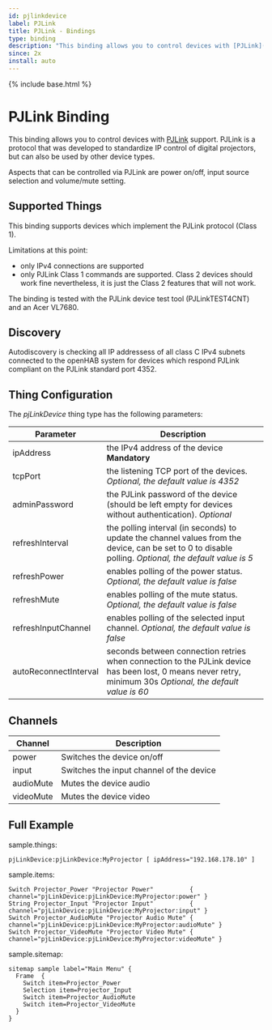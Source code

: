 ```yaml
---
id: pjlinkdevice
label: PJLink
title: PJLink - Bindings
type: binding
description: "This binding allows you to control devices with [PJLink](https://pjlink.jbmia.or.jp/english/) support."
since: 2x
install: auto
---
```


<!-- Attention authors: Do not edit directly. Please add your changes to the appropriate source repository -->

{% include base.html %}

# PJLink Binding

This binding allows you to control devices with [PJLink](https://pjlink.jbmia.or.jp/english/) support. 
PJLink is a protocol that was developed to standardize IP control of digital projectors, but can also be used by other device types.

Aspects that can be controlled via PJLink are power on/off, input source selection and volume/mute setting.

## Supported Things

This binding supports devices which implement the PJLink protocol (Class 1). 

Limitations at this point:

- only IPv4 connections are supported
- only PJLink Class 1 commands are supported. Class 2 devices should work fine nevertheless, it is just the Class 2 features that will not work.

The binding is tested with the PJLink device test tool (PJLinkTEST4CNT) and an Acer VL7680.

## Discovery

Autodiscovery is checking all IP addressess of all class C IPv4 subnets connected to the openHAB system for devices which respond PJLink compliant on the PJLink standard port 4352.

## Thing Configuration

The *pjLinkDevice* thing type has the following parameters:

| Parameter             | Description                                                                                                                                                  |
|-----------------------|--------------------------------------------------------------------------------------------------------------------------------------------------------------|
| ipAddress             | the IPv4 address of the device  **Mandatory**                                                                                                                |
| tcpPort               | the listening TCP port of the devices. *Optional, the default value is 4352*                                                                                 |
| adminPassword         | the PJLink password of the device (should be left empty for devices without authentication). *Optional*                                                      |
| refreshInterval       | the polling interval (in seconds) to update the channel values from the device, can be set to 0 to disable polling. *Optional, the default value is 5*       |
| refreshPower          | enables polling of the power status. *Optional, the default value is false*                                                                                  |
| refreshMute           | enables polling of the mute status. *Optional, the default value is false*                                                                                   |
| refreshInputChannel   | enables polling of the selected input channel. *Optional, the default value is false*                                                                        |
| autoReconnectInterval | seconds between connection retries when connection to the PJLink device has been lost, 0 means never retry, minimum 30s *Optional, the default value is 60*  |


## Channels

| Channel           | Description                               |
|-------------------|-------------------------------------------|
| power             | Switches the device on/off                |
| input             | Switches the input channel of the device  |
| audioMute         | Mutes the device audio                    |
| videoMute         | Mutes the device video                    |

## Full Example

sample.things:

```
pjLinkDevice:pjLinkDevice:MyProjector [ ipAddress="192.168.178.10" ]
```

sample.items:

```
Switch Projector_Power "Projector Power"          { channel="pjLinkDevice:pjLinkDevice:MyProjector:power" }
String Projector_Input "Projector Input"          { channel="pjLinkDevice:pjLinkDevice:MyProjector:input" }
Switch Projector_AudioMute "Projector Audio Mute" { channel="pjLinkDevice:pjLinkDevice:MyProjector:audioMute" }
Switch Projector_VideoMute "Projector Video Mute" { channel="pjLinkDevice:pjLinkDevice:MyProjector:videoMute" }
```

sample.sitemap:

```
sitemap sample label="Main Menu" {
  Frame  {
    Switch item=Projector_Power
    Selection item=Projector_Input
    Switch item=Projector_AudioMute
    Switch item=Projector_VideoMute
  }
}
```

